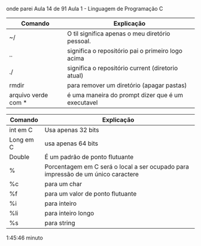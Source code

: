 onde parei
Aula 14 de 91
Aula 1 - Linguagem de Programação C



| Comando | Explicação |
| -------- | --------  |
| ~/        | O til significa apenas o meu diretório pessoal. |
| ..       | significa o repositório pai o primeiro logo acima |
| ./       | significa o repositório current (diretorio atual) |
| rmdir    | para remover um diretório (apagar pastas) |
| arquivo verde com *| é uma maneira do prompt dizer que é um executavel |

| Comando | Explicação |
| -------- | --------  |
|int em C| Usa apenas 32 bits|
|Long em C| usa apenas 64 bits|
|Double| É um padrão de ponto flutuante|
|%|Porcentagem em C será o local a ser ocupado para impressão de um único caractere|
|%c| para um char|
|%f| para um valor de ponto flutuante|
|%i| para inteiro|
|%li|para inteiro longo|
|%s|para string|



1:45:46 minuto